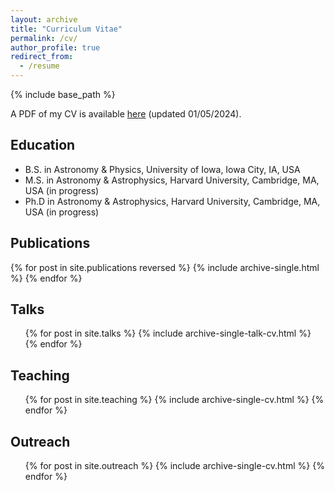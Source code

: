 ```yaml
---
layout: archive
title: "Curriculum Vitae"
permalink: /cv/
author_profile: true
redirect_from:
  - /resume
---
```


{% include base_path %}

A PDF of my CV is available [here](/files/CV_01-05-2024.pdf) (updated 01/05/2024).

## Education

* B.S. in Astronomy & Physics, University of Iowa, Iowa City, IA, USA
* M.S. in Astronomy & Astrophysics, Harvard University, Cambridge, MA, USA (in progress)
* Ph.D in Astronomy & Astrophysics, Harvard University, Cambridge, MA, USA (in progress)

## Publications

{% for post in site.publications reversed %}
  {% include archive-single.html %}
{% endfor %}

## Talks

<ul>{% for post in site.talks %}
  {% include archive-single-talk-cv.html %}
{% endfor %}</ul>

## Teaching

<ul>{% for post in site.teaching %}
  {% include archive-single-cv.html %}
{% endfor %}</ul>

## Outreach

<ul>{% for post in site.outreach %}
  {% include archive-single-cv.html %}
{% endfor %}</ul>
